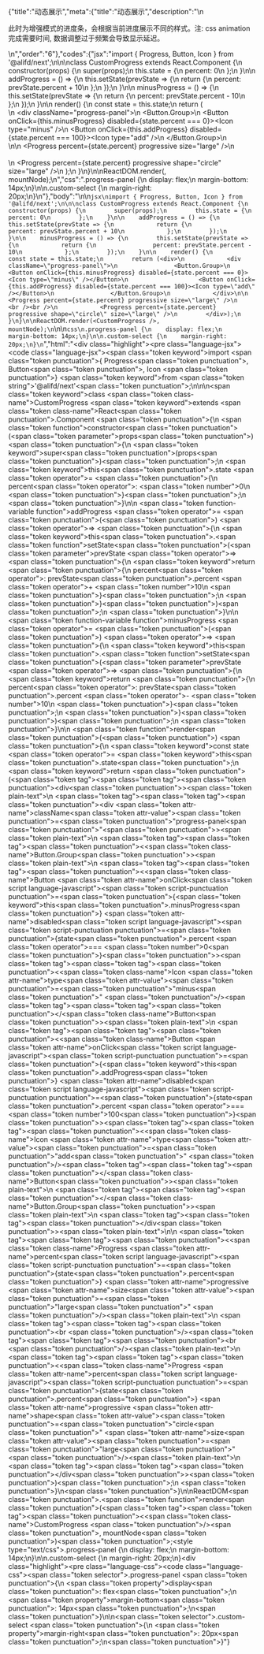 {"title":"动态展示","meta":{"title":"动态展示","description":"\n<p>此时为增强模式的进度条，会根据当前进度展示不同的样式。注: css animation完成需要时间, 数据调整过于频繁会导致显示延迟。</p>\n","order":"6"},"codes":{"jsx":"import { Progress, Button, Icon } from '@alifd/next';\n\n\nclass CustomProgress extends React.Component {\n    constructor(props) {\n        super(props);\n        this.state = {\n            percent: 0\n        };\n    }\n\n    addProgress = () => {\n        this.setState(prevState => {\n            return {\n                percent: prevState.percent + 10\n            };\n        });\n    }\n\n    minusProgress = () => {\n        this.setState(prevState => {\n            return {\n                percent: prevState.percent - 10\n            };\n        });\n    }\n\n    render() {\n        const state = this.state;\n        return (<div>\n            <div className=\"progress-panel\">\n                <Button.Group>\n                    <Button onClick={this.minusProgress} disabled={state.percent === 0}><Icon type=\"minus\" /></Button>\n                    <Button onClick={this.addProgress} disabled={state.percent === 100}><Icon type=\"add\" /></Button>\n                </Button.Group>\n            </div>\n\n            <Progress percent={state.percent} progressive size=\"large\" />\n            <br /><br />\n            <Progress percent={state.percent} progressive shape=\"circle\" size=\"large\" />\n        </div>);\n    }\n}\n\nReactDOM.render(<CustomProgress />, mountNode);\n","css":".progress-panel {\n    display: flex;\n    margin-bottom: 14px;\n}\n\n.custom-select {\n    margin-right: 20px;\n}\n"},"body":"\n\n````jsx\nimport { Progress, Button, Icon } from '@alifd/next';\n\n\nclass CustomProgress extends React.Component {\n    constructor(props) {\n        super(props);\n        this.state = {\n            percent: 0\n        };\n    }\n\n    addProgress = () => {\n        this.setState(prevState => {\n            return {\n                percent: prevState.percent + 10\n            };\n        });\n    }\n\n    minusProgress = () => {\n        this.setState(prevState => {\n            return {\n                percent: prevState.percent - 10\n            };\n        });\n    }\n\n    render() {\n        const state = this.state;\n        return (<div>\n            <div className=\"progress-panel\">\n                <Button.Group>\n                    <Button onClick={this.minusProgress} disabled={state.percent === 0}><Icon type=\"minus\" /></Button>\n                    <Button onClick={this.addProgress} disabled={state.percent === 100}><Icon type=\"add\" /></Button>\n                </Button.Group>\n            </div>\n\n            <Progress percent={state.percent} progressive size=\"large\" />\n            <br /><br />\n            <Progress percent={state.percent} progressive shape=\"circle\" size=\"large\" />\n        </div>);\n    }\n}\n\nReactDOM.render(<CustomProgress />, mountNode);\n````\n\n````css\n.progress-panel {\n    display: flex;\n    margin-bottom: 14px;\n}\n\n.custom-select {\n    margin-right: 20px;\n}\n````","html":"<script>(function(){\"use strict\";\n\nvar _createClass = function () { function defineProperties(target, props) { for (var i = 0; i < props.length; i++) { var descriptor = props[i]; descriptor.enumerable = descriptor.enumerable || false; descriptor.configurable = true; if (\"value\" in descriptor) descriptor.writable = true; Object.defineProperty(target, descriptor.key, descriptor); } } return function (Constructor, protoProps, staticProps) { if (protoProps) defineProperties(Constructor.prototype, protoProps); if (staticProps) defineProperties(Constructor, staticProps); return Constructor; }; }();\n\nvar _next = require(\"@alifd/next\");\n\nfunction _classCallCheck(instance, Constructor) { if (!(instance instanceof Constructor)) { throw new TypeError(\"Cannot call a class as a function\"); } }\n\nfunction _possibleConstructorReturn(self, call) { if (!self) { throw new ReferenceError(\"this hasn't been initialised - super() hasn't been called\"); } return call && (typeof call === \"object\" || typeof call === \"function\") ? call : self; }\n\nfunction _inherits(subClass, superClass) { if (typeof superClass !== \"function\" && superClass !== null) { throw new TypeError(\"Super expression must either be null or a function, not \" + typeof superClass); } subClass.prototype = Object.create(superClass && superClass.prototype, { constructor: { value: subClass, enumerable: false, writable: true, configurable: true } }); if (superClass) Object.setPrototypeOf ? Object.setPrototypeOf(subClass, superClass) : subClass.__proto__ = superClass; }\n\nvar CustomProgress = function (_React$Component) {\n    _inherits(CustomProgress, _React$Component);\n\n    function CustomProgress(props) {\n        _classCallCheck(this, CustomProgress);\n\n        var _this = _possibleConstructorReturn(this, (CustomProgress.__proto__ || Object.getPrototypeOf(CustomProgress)).call(this, props));\n\n        _this.addProgress = function () {\n            _this.setState(function (prevState) {\n                return {\n                    percent: prevState.percent + 10\n                };\n            });\n        };\n\n        _this.minusProgress = function () {\n            _this.setState(function (prevState) {\n                return {\n                    percent: prevState.percent - 10\n                };\n            });\n        };\n\n        _this.state = {\n            percent: 0\n        };\n        return _this;\n    }\n\n    _createClass(CustomProgress, [{\n        key: \"render\",\n        value: function render() {\n            var state = this.state;\n            return React.createElement(\n                \"div\",\n                null,\n                React.createElement(\n                    \"div\",\n                    { className: \"progress-panel\" },\n                    React.createElement(\n                        _next.Button.Group,\n                        null,\n                        React.createElement(\n                            _next.Button,\n                            { onClick: this.minusProgress, disabled: state.percent === 0 },\n                            React.createElement(_next.Icon, { type: \"minus\" })\n                        ),\n                        React.createElement(\n                            _next.Button,\n                            { onClick: this.addProgress, disabled: state.percent === 100 },\n                            React.createElement(_next.Icon, { type: \"add\" })\n                        )\n                    )\n                ),\n                React.createElement(_next.Progress, { percent: state.percent, progressive: true, size: \"large\" }),\n                React.createElement(\"br\", null),\n                React.createElement(\"br\", null),\n                React.createElement(_next.Progress, { percent: state.percent, progressive: true, shape: \"circle\", size: \"large\" })\n            );\n        }\n    }]);\n\n    return CustomProgress;\n}(React.Component);\n\nReactDOM.render(React.createElement(CustomProgress, null), mountNode);})()</script><div class=\"highlight\"><pre class=\"language-jsx\"><code class=\"language-jsx\"><span class=\"token keyword\">import</span> <span class=\"token punctuation\">{</span> Progress<span class=\"token punctuation\">,</span> Button<span class=\"token punctuation\">,</span> Icon <span class=\"token punctuation\">}</span> <span class=\"token keyword\">from</span> <span class=\"token string\">'@alifd/next'</span><span class=\"token punctuation\">;</span>\n\n\n<span class=\"token keyword\">class</span> <span class=\"token class-name\">CustomProgress</span> <span class=\"token keyword\">extends</span> <span class=\"token class-name\">React<span class=\"token punctuation\">.</span>Component</span> <span class=\"token punctuation\">{</span>\n    <span class=\"token function\">constructor</span><span class=\"token punctuation\">(</span><span class=\"token parameter\">props</span><span class=\"token punctuation\">)</span> <span class=\"token punctuation\">{</span>\n        <span class=\"token keyword\">super</span><span class=\"token punctuation\">(</span>props<span class=\"token punctuation\">)</span><span class=\"token punctuation\">;</span>\n        <span class=\"token keyword\">this</span><span class=\"token punctuation\">.</span>state <span class=\"token operator\">=</span> <span class=\"token punctuation\">{</span>\n            percent<span class=\"token operator\">:</span> <span class=\"token number\">0</span>\n        <span class=\"token punctuation\">}</span><span class=\"token punctuation\">;</span>\n    <span class=\"token punctuation\">}</span>\n\n    <span class=\"token function-variable function\">addProgress</span> <span class=\"token operator\">=</span> <span class=\"token punctuation\">(</span><span class=\"token punctuation\">)</span> <span class=\"token operator\">=></span> <span class=\"token punctuation\">{</span>\n        <span class=\"token keyword\">this</span><span class=\"token punctuation\">.</span><span class=\"token function\">setState</span><span class=\"token punctuation\">(</span><span class=\"token parameter\">prevState</span> <span class=\"token operator\">=></span> <span class=\"token punctuation\">{</span>\n            <span class=\"token keyword\">return</span> <span class=\"token punctuation\">{</span>\n                percent<span class=\"token operator\">:</span> prevState<span class=\"token punctuation\">.</span>percent <span class=\"token operator\">+</span> <span class=\"token number\">10</span>\n            <span class=\"token punctuation\">}</span><span class=\"token punctuation\">;</span>\n        <span class=\"token punctuation\">}</span><span class=\"token punctuation\">)</span><span class=\"token punctuation\">;</span>\n    <span class=\"token punctuation\">}</span>\n\n    <span class=\"token function-variable function\">minusProgress</span> <span class=\"token operator\">=</span> <span class=\"token punctuation\">(</span><span class=\"token punctuation\">)</span> <span class=\"token operator\">=></span> <span class=\"token punctuation\">{</span>\n        <span class=\"token keyword\">this</span><span class=\"token punctuation\">.</span><span class=\"token function\">setState</span><span class=\"token punctuation\">(</span><span class=\"token parameter\">prevState</span> <span class=\"token operator\">=></span> <span class=\"token punctuation\">{</span>\n            <span class=\"token keyword\">return</span> <span class=\"token punctuation\">{</span>\n                percent<span class=\"token operator\">:</span> prevState<span class=\"token punctuation\">.</span>percent <span class=\"token operator\">-</span> <span class=\"token number\">10</span>\n            <span class=\"token punctuation\">}</span><span class=\"token punctuation\">;</span>\n        <span class=\"token punctuation\">}</span><span class=\"token punctuation\">)</span><span class=\"token punctuation\">;</span>\n    <span class=\"token punctuation\">}</span>\n\n    <span class=\"token function\">render</span><span class=\"token punctuation\">(</span><span class=\"token punctuation\">)</span> <span class=\"token punctuation\">{</span>\n        <span class=\"token keyword\">const</span> state <span class=\"token operator\">=</span> <span class=\"token keyword\">this</span><span class=\"token punctuation\">.</span>state<span class=\"token punctuation\">;</span>\n        <span class=\"token keyword\">return</span> <span class=\"token punctuation\">(</span><span class=\"token tag\"><span class=\"token tag\"><span class=\"token punctuation\">&lt;</span>div</span><span class=\"token punctuation\">></span></span><span class=\"token plain-text\">\n            </span><span class=\"token tag\"><span class=\"token tag\"><span class=\"token punctuation\">&lt;</span>div</span> <span class=\"token attr-name\">className</span><span class=\"token attr-value\"><span class=\"token punctuation\">=</span><span class=\"token punctuation\">\"</span>progress-panel<span class=\"token punctuation\">\"</span></span><span class=\"token punctuation\">></span></span><span class=\"token plain-text\">\n                </span><span class=\"token tag\"><span class=\"token tag\"><span class=\"token punctuation\">&lt;</span><span class=\"token class-name\">Button.Group</span></span><span class=\"token punctuation\">></span></span><span class=\"token plain-text\">\n                    </span><span class=\"token tag\"><span class=\"token tag\"><span class=\"token punctuation\">&lt;</span><span class=\"token class-name\">Button</span></span> <span class=\"token attr-name\">onClick</span><span class=\"token script language-javascript\"><span class=\"token script-punctuation punctuation\">=</span><span class=\"token punctuation\">{</span><span class=\"token keyword\">this</span><span class=\"token punctuation\">.</span>minusProgress<span class=\"token punctuation\">}</span></span> <span class=\"token attr-name\">disabled</span><span class=\"token script language-javascript\"><span class=\"token script-punctuation punctuation\">=</span><span class=\"token punctuation\">{</span>state<span class=\"token punctuation\">.</span>percent <span class=\"token operator\">===</span> <span class=\"token number\">0</span><span class=\"token punctuation\">}</span></span><span class=\"token punctuation\">></span></span><span class=\"token tag\"><span class=\"token tag\"><span class=\"token punctuation\">&lt;</span><span class=\"token class-name\">Icon</span></span> <span class=\"token attr-name\">type</span><span class=\"token attr-value\"><span class=\"token punctuation\">=</span><span class=\"token punctuation\">\"</span>minus<span class=\"token punctuation\">\"</span></span> <span class=\"token punctuation\">/></span></span><span class=\"token tag\"><span class=\"token tag\"><span class=\"token punctuation\">&lt;/</span><span class=\"token class-name\">Button</span></span><span class=\"token punctuation\">></span></span><span class=\"token plain-text\">\n                    </span><span class=\"token tag\"><span class=\"token tag\"><span class=\"token punctuation\">&lt;</span><span class=\"token class-name\">Button</span></span> <span class=\"token attr-name\">onClick</span><span class=\"token script language-javascript\"><span class=\"token script-punctuation punctuation\">=</span><span class=\"token punctuation\">{</span><span class=\"token keyword\">this</span><span class=\"token punctuation\">.</span>addProgress<span class=\"token punctuation\">}</span></span> <span class=\"token attr-name\">disabled</span><span class=\"token script language-javascript\"><span class=\"token script-punctuation punctuation\">=</span><span class=\"token punctuation\">{</span>state<span class=\"token punctuation\">.</span>percent <span class=\"token operator\">===</span> <span class=\"token number\">100</span><span class=\"token punctuation\">}</span></span><span class=\"token punctuation\">></span></span><span class=\"token tag\"><span class=\"token tag\"><span class=\"token punctuation\">&lt;</span><span class=\"token class-name\">Icon</span></span> <span class=\"token attr-name\">type</span><span class=\"token attr-value\"><span class=\"token punctuation\">=</span><span class=\"token punctuation\">\"</span>add<span class=\"token punctuation\">\"</span></span> <span class=\"token punctuation\">/></span></span><span class=\"token tag\"><span class=\"token tag\"><span class=\"token punctuation\">&lt;/</span><span class=\"token class-name\">Button</span></span><span class=\"token punctuation\">></span></span><span class=\"token plain-text\">\n                </span><span class=\"token tag\"><span class=\"token tag\"><span class=\"token punctuation\">&lt;/</span><span class=\"token class-name\">Button.Group</span></span><span class=\"token punctuation\">></span></span><span class=\"token plain-text\">\n            </span><span class=\"token tag\"><span class=\"token tag\"><span class=\"token punctuation\">&lt;/</span>div</span><span class=\"token punctuation\">></span></span><span class=\"token plain-text\">\n\n            </span><span class=\"token tag\"><span class=\"token tag\"><span class=\"token punctuation\">&lt;</span><span class=\"token class-name\">Progress</span></span> <span class=\"token attr-name\">percent</span><span class=\"token script language-javascript\"><span class=\"token script-punctuation punctuation\">=</span><span class=\"token punctuation\">{</span>state<span class=\"token punctuation\">.</span>percent<span class=\"token punctuation\">}</span></span> <span class=\"token attr-name\">progressive</span> <span class=\"token attr-name\">size</span><span class=\"token attr-value\"><span class=\"token punctuation\">=</span><span class=\"token punctuation\">\"</span>large<span class=\"token punctuation\">\"</span></span> <span class=\"token punctuation\">/></span></span><span class=\"token plain-text\">\n            </span><span class=\"token tag\"><span class=\"token tag\"><span class=\"token punctuation\">&lt;</span>br</span> <span class=\"token punctuation\">/></span></span><span class=\"token tag\"><span class=\"token tag\"><span class=\"token punctuation\">&lt;</span>br</span> <span class=\"token punctuation\">/></span></span><span class=\"token plain-text\">\n            </span><span class=\"token tag\"><span class=\"token tag\"><span class=\"token punctuation\">&lt;</span><span class=\"token class-name\">Progress</span></span> <span class=\"token attr-name\">percent</span><span class=\"token script language-javascript\"><span class=\"token script-punctuation punctuation\">=</span><span class=\"token punctuation\">{</span>state<span class=\"token punctuation\">.</span>percent<span class=\"token punctuation\">}</span></span> <span class=\"token attr-name\">progressive</span> <span class=\"token attr-name\">shape</span><span class=\"token attr-value\"><span class=\"token punctuation\">=</span><span class=\"token punctuation\">\"</span>circle<span class=\"token punctuation\">\"</span></span> <span class=\"token attr-name\">size</span><span class=\"token attr-value\"><span class=\"token punctuation\">=</span><span class=\"token punctuation\">\"</span>large<span class=\"token punctuation\">\"</span></span> <span class=\"token punctuation\">/></span></span><span class=\"token plain-text\">\n        </span><span class=\"token tag\"><span class=\"token tag\"><span class=\"token punctuation\">&lt;/</span>div</span><span class=\"token punctuation\">></span></span><span class=\"token punctuation\">)</span><span class=\"token punctuation\">;</span>\n    <span class=\"token punctuation\">}</span>\n<span class=\"token punctuation\">}</span>\n\nReactDOM<span class=\"token punctuation\">.</span><span class=\"token function\">render</span><span class=\"token punctuation\">(</span><span class=\"token tag\"><span class=\"token tag\"><span class=\"token punctuation\">&lt;</span><span class=\"token class-name\">CustomProgress</span></span> <span class=\"token punctuation\">/></span></span><span class=\"token punctuation\">,</span> mountNode<span class=\"token punctuation\">)</span><span class=\"token punctuation\">;</span></code></pre></div><style type=\"text/css\">.progress-panel {\n    display: flex;\n    margin-bottom: 14px;\n}\n\n.custom-select {\n    margin-right: 20px;\n}</style><div class=\"highlight\"><pre class=\"language-css\"><code class=\"language-css\"><span class=\"token selector\">.progress-panel</span> <span class=\"token punctuation\">{</span>\n    <span class=\"token property\">display</span><span class=\"token punctuation\">:</span> flex<span class=\"token punctuation\">;</span>\n    <span class=\"token property\">margin-bottom</span><span class=\"token punctuation\">:</span> 14px<span class=\"token punctuation\">;</span>\n<span class=\"token punctuation\">}</span>\n\n<span class=\"token selector\">.custom-select</span> <span class=\"token punctuation\">{</span>\n    <span class=\"token property\">margin-right</span><span class=\"token punctuation\">:</span> 20px<span class=\"token punctuation\">;</span>\n<span class=\"token punctuation\">}</span></code></pre></div>"}